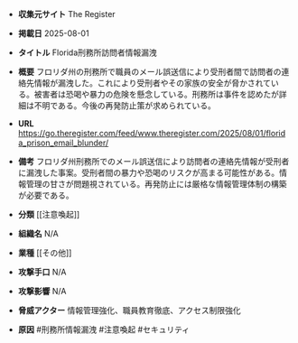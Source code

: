 - **収集元サイト**
The Register

- **掲載日**
2025-08-01

- **タイトル**
Florida刑務所訪問者情報漏洩

- **概要**
フロリダ州の刑務所で職員のメール誤送信により受刑者間で訪問者の連絡先情報が漏洩した。これにより受刑者やその家族の安全が脅かされている。被害者は恐喝や暴力の危険を懸念している。刑務所は事件を認めたが詳細は不明である。今後の再発防止策が求められている。

- **URL**
https://go.theregister.com/feed/www.theregister.com/2025/08/01/florida_prison_email_blunder/

- **備考**
フロリダ州刑務所でのメール誤送信により訪問者の連絡先情報が受刑者に漏洩した事案。受刑者間の暴力や恐喝のリスクが高まる可能性がある。情報管理の甘さが問題視されている。再発防止には厳格な情報管理体制の構築が必要である。

- **分類**
[[注意喚起]]

- **組織名**
N/A

- **業種**
[[その他]]

- **攻撃手口**
N/A

- **攻撃影響**
N/A

- **脅威アクター**
情報管理強化、職員教育徹底、アクセス制限強化

- **原因**
#刑務所情報漏洩 #注意喚起 #セキュリティ
